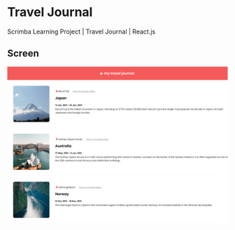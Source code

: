 # Travel Journal
Scrimba Learning Project | Travel Journal | React.js

## Screen

![Home Page](/src/homepage.png)
